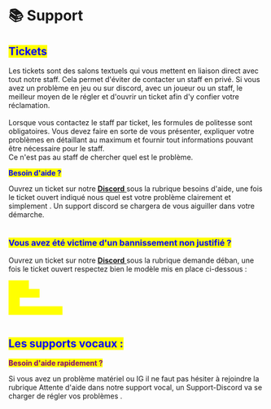 # 📚 Support

## <mark style="color:blue;">**Tickets**</mark>  <a href="#bkmrk-les-tickets-3a" id="bkmrk-les-tickets-3a"></a>

Les tickets sont des salons textuels qui vous mettent en liaison direct avec tout notre staff. Cela permet d'éviter de contacter un staff en privé. Si vous avez un problème en jeu ou sur discord, avec un joueur ou un staff, le meilleur moyen de le régler et d'ouvrir un ticket afin d'y confier votre réclamation.\
\
Lorsque vous contactez le staff par ticket, les formules de politesse sont obligatoires. Vous devez faire en sorte de vous présenter, expliquer votre problèmes en détaillant au maximum et fournir tout informations pouvant être nécessaire pour le staff. \
Ce n'est pas au staff de chercher quel est le problème.

<mark style="color:blue;">**Besoin d'aide ?**</mark>&#x20;

Ouvrez un ticket sur notre [**Discord** ](https://discord.gg/Yej9amej8b)sous la rubrique besoins d'aide, une fois le ticket ouvert indiqué nous quel est votre problème clairement et simplement . Un support discord se chargera de vous aiguiller dans votre démarche.

<figure><img src="../.gitbook/assets/Capture d&#x27;écran 2023-09-13 194741.png" alt=""><figcaption></figcaption></figure>

### <mark style="color:blue;">**Vous avez été victime d'un bannissement non justifié ?**</mark>

Ouvrez un ticket sur notre [**Discord** ](https://discord.gg/Yej9amej8b)sous la rubrique demande déban, une fois le ticket ouvert respectez bien le modèle  mis en place ci-dessous :&#x20;

<mark style="color:yellow;">**Nom :**</mark>\
<mark style="color:yellow;">**Prénom :**</mark>\
<mark style="color:yellow;">**ID :**</mark>\
<mark style="color:yellow;">**Screen du ban :**</mark>

<figure><img src="../.gitbook/assets/Capture d&#x27;écran 2023-09-13 194741.png" alt=""><figcaption></figcaption></figure>



## <mark style="color:blue;">**Les supports vocaux :**</mark>&#x20;

<mark style="color:purple;">**Besoin d'aide rapidement ?**</mark>

Si vous avez un problème matériel ou IG il ne faut pas hésiter à rejoindre la rubrique Attente d'aide dans notre support vocal, un Support-Discord va se charger de régler vos problèmes .&#x20;

<figure><img src="../.gitbook/assets/Capture d&#x27;écran 2023-09-13 194741.png" alt=""><figcaption></figcaption></figure>
